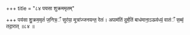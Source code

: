 +++
title = "८४ पयसा शुक्रममृतम्"

+++
पय॑सा शु॒क्रम॒मृतं॑ ज॒नित्र॒ँ सुर॑या॒ मूत्रा॑ज्जनयन्त॒ रेतः॑। अपाम॑तिं दुर्म॒तिं बाध॑माना॒ऽऊव॑ध्यं॒ वात॑ँ स॒ब्वं᳕ तदा॒रात् ॥८४ ॥